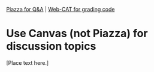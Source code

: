 [<i class="far fa-arrow-alt-circle-left"></i> Piazza for Q&A](piazza-for-qa.html) | [Web-CAT for grading code <i class="far fa-arrow-alt-circle-right"></i>](webcat-for-grading-code.html) 

# Use Canvas (not Piazza) for discussion topics

[Place text here.]
